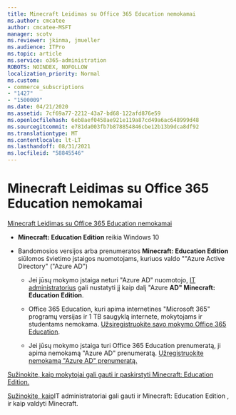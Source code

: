 ```yaml
---
title: Minecraft Leidimas su Office 365 Education nemokamai
ms.author: cmcatee
author: cmcatee-MSFT
manager: scotv
ms.reviewer: jkinma, jmueller
ms.audience: ITPro
ms.topic: article
ms.service: o365-administration
ROBOTS: NOINDEX, NOFOLLOW
localization_priority: Normal
ms.custom:
- commerce_subscriptions
- "1427"
- "1500009"
ms.date: 04/21/2020
ms.assetid: 7cf69a77-2212-43a7-bd68-122afd876e59
ms.openlocfilehash: 6eb8aef0458ae921e119a87cd49a6ac648999d48
ms.sourcegitcommit: e781da003fb7b878854846cbe12b13b9dca8df92
ms.translationtype: MT
ms.contentlocale: lt-LT
ms.lasthandoff: 08/31/2021
ms.locfileid: "58845546"
---
```

# <a name="minecraft-edition-with-office-365-education-for-free"></a>Minecraft Leidimas su Office 365 Education nemokamai

[Minecraft Leidimas su Office 365 Education nemokamai](https://docs.microsoft.com/education/windows/get-minecraft-for-education)
  
- **Minecraft: Education Edition** reikia Windows 10

- Bandomosios versijos arba prenumeratos **Minecraft: Education Edition** siūlomos švietimo įstaigos nuomotojams, kuriuos valdo ""Azure Active Directory" ("Azure AD")

  - Jei jūsų mokymo įstaiga neturi "Azure AD" nuomotojo, [IT administratorius](https://docs.microsoft.com/education/windows/school-get-minecraft) gali nustatyti jį kaip dalį "Azure **AD" Minecraft: Education Edition**.

  - Office 365 Education, kuri apima internetines "Microsoft 365" programų versijas ir 1 TB saugyklą internete, mokytojams ir studentams nemokama. [Užsiregistruokite savo mokymo Office 365 Education](https://www.microsoft.com/education/products/office).

  - Jei jūsų mokymo įstaiga turi Office 365 Education prenumeratą, ji apima nemokamą "Azure AD" prenumeratą. [Užregistruokite nemokamą "Azure AD" prenumeratą.](https://msdn.microsoft.com/library/windows/hardware/mt703369%28v=vs.85%29.aspx)

[Sužinokite, kaip mokytojai gali gauti ir paskirstyti Minecraft: Education Edition.](https://docs.microsoft.com/education/windows/teacher-get-minecraft)
  
[Sužinokite, kaip](https://docs.microsoft.com/education/windows/school-get-minecraft)IT administratoriai gali gauti ir Minecraft: Education Edition , ir kaip valdyti Minecraft.
